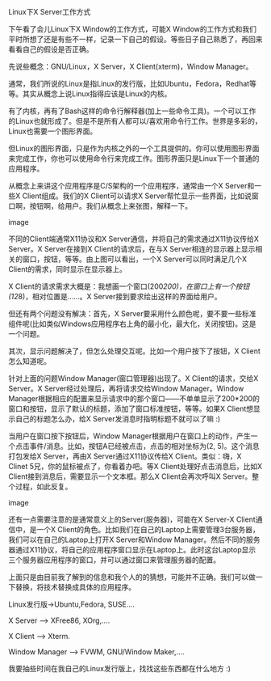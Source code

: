 Linux下X Server工作方式

下午看了会儿Linux下X Window的工作方式，可能X Window的工作方式和我们平时所想了还是有些不一样，记录一下自己的假设。等些日子自己熟悉了，再回来看看自己的假设是否正确。

 

先说些概念：GNU/Linux，X Server，X Client(xterm)，Window Manager。

通常，我们所说的Linux是指Linux的发行版，比如Ubuntu，Fedora，Redhat等等。其实从概念上说Linux指得应该是Linux的内核。

有了内核，再有了Bash这样的命令行解释器(加上一些命令工具)。一个可以工作的Linux也就形成了。但是不是所有人都可以/喜欢用命令行工作。世界是多彩的，Linux也需要一个图形界面。

但Linux的图形界面，只是作为内核之外的一个工具提供的。你可以使用图形界面来完成工作，你也可以使用命令行来完成工作。图形界面只是Linux下一个普通的应用程序。

 

从概念上来讲这个应用程序是C/S架构的一个应用程序，通常由一个X Server和一些X Client组成。我们的X Client可以请求X Server帮忙显示一些界面，比如说窗口啊，按钮啊，给用户。我们从概念上来张图，解释一下。

image

不同的Client端通常X11协议和X Server通信，并将自己的需求通过X11协议传给X Server。X Server在接到X Client的请求后，在与X Server相连的显示器上显示相关的窗口，按钮，等等。由上图可以看出，一个X Server可以同时满足几个X Client的需求，同时显示在显示器上。

 

X Client的请求需求大概是：我想画一个窗口(200*200)，在窗口上有一个按钮(12*8)，相对位置是……。X Server接到要求绘出这样的界面给用户。

但还有两个问题没有解决：首先，X Server要采用什么颜色呢，要不要一些标准组件呢(比如类似Windows应用程序右上角的最小化，最大化，关闭按钮)。这是一个问题。

其次，显示问题解决了，但怎么处理交互呢。比如一个用户按下了按钮，X Client怎么知道呢。

 

针对上面的问题Window Manager(窗口管理器)出现了。X Client的请求，交给X Server。X Server经过处理后，再将请求交给Window Manager。Window Manager根据相应的配置来显示请求中的那个窗口——不单单显示了200*200的窗口和按钮，显示了默认的标题，添加了窗口标准按钮，等等。如果X Client想显示自己的标题怎么办，给X Server发消息时指明标题不就可以了嘛 :)

 

当用户在窗口按下按钮后，Window Manager根据用户在窗口上的动作，产生一个点击事件/消息。比如，按钮A已经被点击，点击的相对坐标为(2, 5)。这个消息打包发给X Server，再由X Server通过X11协议传给X Client。类似：嗨，X Clinet 5兄，你的鼠标被点了，你看着办吧。等X Client处理好点击消息后，比如X Client接到消息后，需要显示一个文本框。那么X Client会再次呼叫X Server。整个过程，如此反复。

image

还有一点需要注意的是通常意义上的Server(服务器)，可能在X Server-X Client通信中，是一个X Client的角色。比如我们在自己的Laptop上需要管理3台服务器，我们可以在自己的Laptop上打开X Server和Window Manager。然后不同的服务器通过X11协议，将自己的应用程序窗口显示在Laptop上。此时这台Laptop显示三个服务器应用程序的窗口，并可以通过窗口来管理服务器的配置。

 

上面只是由目前我了解到的信息和我个人的的猜想，可能并不正确。我们可以做一下替换，将技术替换成具体的应用程序。

Linux发行版->Ubuntu,Fedora, SUSE….

X Server –> XFree86, XOrg,….

X Client –> Xterm.

Window Manager –> FVWM, GNU/Window Maker,….

 

我要抽些时间在我自己的Linux发行版上，找找这些东西都在什么地方 :)
